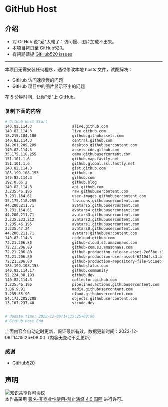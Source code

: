# GitHub Host
## 介绍
- 对 GitHub 说"爱"太难了：访问慢、图片加载不出来。
- 本项目拷贝至 [GitHub520](https://github.com/521xueweihan/GitHub520)。
- 有问题请提 [GitHub520 issues](https://github.com/521xueweihan/GitHub520/issues/new)

---

本项目无需安装任何程序，通过修改本地 hosts 文件，试图解决：
- GitHub 访问速度慢的问题
- GitHub 项目中的图片显示不出的问题

花 5 分钟时间，让你"爱"上 GitHub。

### 复制下面的内容
```bash
# GitHub Host Start
140.82.114.3                  alive.github.com
140.82.114.3                  live.github.com
18.215.184.106                github.githubassets.com
140.82.114.3                  central.github.com
34.201.209.209                desktop.githubusercontent.com
140.82.114.3                  assets-cdn.github.com
35.175.118.255                camo.githubusercontent.com
151.101.1.6                   github.map.fastly.net
151.101.1.6                   github.global.ssl.fastly.net
140.82.114.3                  gist.github.com
185.199.108.153               github.io
140.82.114.3                  github.com
192.0.66.2                    github.blog
140.82.114.3                  api.github.com
3.235.46.195                  raw.githubusercontent.com
3.231.164.61                  user-images.githubusercontent.com
35.175.118.255                favicons.githubusercontent.com
44.200.211.71                 avatars5.githubusercontent.com
3.231.164.61                  avatars4.githubusercontent.com
44.200.211.71                 avatars3.githubusercontent.com
3.235.233.212                 avatars2.githubusercontent.com
3.235.46.195                  avatars1.githubusercontent.com
3.235.47.24                   avatars0.githubusercontent.com
44.200.211.71                 avatars.githubusercontent.com
140.82.114.3                  codeload.github.com
72.21.206.80                  github-cloud.s3.amazonaws.com
72.21.206.80                  github-com.s3.amazonaws.com
72.21.206.80                  github-production-release-asset-2e65be.s3.amazonaws.com
72.21.206.80                  github-production-user-asset-6210df.s3.amazonaws.com
72.21.206.80                  github-production-repository-file-5c1aeb.s3.amazonaws.com
185.199.108.153               githubstatus.com
140.82.114.17                 github.community
52.224.38.193                 github.dev
140.82.114.3                  collector.github.com
3.235.46.195                  pipelines.actions.githubusercontent.com
3.86.9.91                     media.githubusercontent.com
3.235.55.90                   cloud.githubusercontent.com
54.173.205.208                objects.githubusercontent.com
13.107.237.40                 vscode.dev


# Update time: 2022-12-09T14:15:25+08:00
# GitHub Host End

```
上面内容会自动定时更新，保证最新有效。数据更新时间：2022-12-09T14:15:25+08:00（内容无变动不会更新）

### 感谢

- [GitHub520](https://github.com/521xueweihan/GitHub520)

## 声明
<a rel="license" href="https://creativecommons.org/licenses/by-nc-nd/4.0/deed.zh"><img alt="知识共享许可协议" style="border-width: 0" src="https://licensebuttons.net/l/by-nc-nd/4.0/88x31.png"></a><br>本作品采用 <a rel="license" href="https://creativecommons.org/licenses/by-nc-nd/4.0/deed.zh">署名-非商业性使用-禁止演绎 4.0 国际</a> 进行许可。